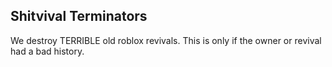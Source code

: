 ## Shitvival Terminators
We destroy TERRIBLE old roblox revivals. This is only if the owner or revival had a bad history.

